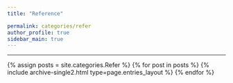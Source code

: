 ```yaml
---
title: "Reference"

permalink: categories/refer
author_profile: true
sidebar_main: true
---
```


***

{% assign posts = site.categories.Refer %}
{% for post in posts %} {% include archive-single2.html type=page.entries_layout %} {% endfor %}